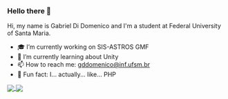 ### Hello there :eyes:

Hi, my name is Gabriel Di Domenico and I'm a student at Federal University of Santa Maria. 

- 🎓 I’m currently working on SIS-ASTROS GMF
- :newspaper: I’m currently learning about Unity
- 📫 How to reach me: gddomenico@inf.ufsm.br
- :elephant: Fun fact: I... actually... like... PHP


<a href="#">
  <img align="center" src="https://github-readme-stats.vercel.app/api?username=GabrielDiDomenico&count_private=true&show_icons=true&theme=dracula&hide=issues" />
</a>

<a href="#">
  <img align="center" src="https://github-readme-stats.vercel.app/api/top-langs/?username=anuraghazra&layout=compact&theme=dracula" />
</a>

